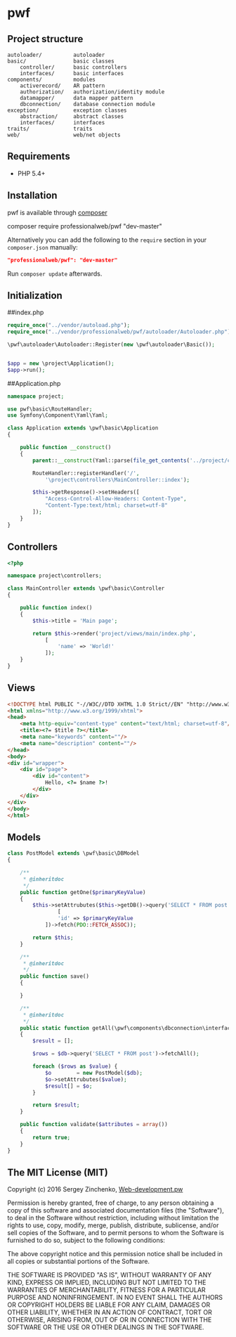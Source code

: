 pwf
====

Project structure
-------------------
```
autoloader/          autoloader
basic/               basic classes
    controller/      basic controllers
    interfaces/      basic interfaces
components/          modules
    activerecord/    AR pattern
    authorization/   authorization/identity module
    datamapper/      data mapper pattern
    dbconnection/    database connection module
exception/           exception classes
    abstraction/     abstract classes
    interfaces/      interfaces
traits/              traits
web/                 web/net objects
```


Requirements
------------
 - PHP 5.4+

Installation
------------
pwf is available through [composer](https://getcomposer.org/)

composer require professionalweb/pwf "dev-master"

Alternatively you can add the following to the `require` section in your `composer.json` manually:

```json
"professionalweb/pwf": "dev-master"
```
Run `composer update` afterwards.


Initialization
--------------
##index.php
```php
require_once("../vendor/autoload.php");
require_once("../vendor/professionalweb/pwf/autoloader/Autoloader.php");

\pwf\autoloader\Autoloader::Register(new \pwf\autoloader\Basic());


$app = new \project\Application();
$app->run();
```
##Application.php
```php
namespace project;

use pwf\basic\RouteHandler;
use Symfony\Component\Yaml\Yaml;

class Application extends \pwf\basic\Application
{

    public function __construct()
    {
        parent::__construct(Yaml::parse(file_get_contents('../project/config/config.yaml')));

        RouteHandler::registerHandler('/',
            '\project\controllers\MainController::index');

        $this->getResponse()->setHeaders([
            "Access-Control-Allow-Headers: Content-Type",
            "Content-Type:text/html; charset=utf-8"
        ]);
    }
}
```

Controllers
-----------
```php
<?php

namespace project\controllers;

class MainController extends \pwf\basic\Controller
{

    public function index()
    {
        $this->title = 'Main page';

        return $this->render('project/views/main/index.php',
            [
                'name' => 'World!'
            ]);
    }
}
```


Views
-----
```html
<!DOCTYPE html PUBLIC "-//W3C//DTD XHTML 1.0 Strict//EN" "http://www.w3.org/TR/xhtml1/DTD/xhtml1-strict.dtd">
<html xmlns="http://www.w3.org/1999/xhtml">
<head>
    <meta http-equiv="content-type" content="text/html; charset=utf-8"/>
    <title><?= $title ?></title>
    <meta name="keywords" content=""/>
    <meta name="description" content=""/>
</head>
<body>
<div id="wrapper">
    <div id="page">
        <div id="content">
            Hello, <?= $name ?>!
        </div>
    </div>
</div>
</body>
</html>
```

Models
------
```php
class PostModel extends \pwf\basic\DBModel
{

    /**
     * @inheritdoc
     */
    public function getOne($primaryKeyValue)
    {
        $this->setAttrubutes($this->getDB()->query('SELECT * FROM post WHERE id=:id',
                [
                'id' => $primaryKeyValue
            ])->fetch(PDO::FETCH_ASSOC));

        return $this;
    }

    /**
     * @inheritdoc
     */
    public function save()
    {

    }

    /**
     * @inheritdoc
     */
    public static function getAll(\pwf\components\dbconnection\interfaces\Connection $db)
    {
        $result = [];

        $rows = $db->query('SELECT * FROM post')->fetchAll();

        foreach ($rows as $value) {
            $o        = new PostModel($db);
            $o->setAttrubutes($value);
            $result[] = $o;
        }

        return $result;
    }

    public function validate($attributes = array())
    {
        return true;
    }
}
```



The MIT License (MIT)
---------------------

Copyright (c) 2016 Sergey Zinchenko, [Web-development.pw](http://web-development.pw/)

Permission is hereby granted, free of charge, to any person obtaining a copy
of this software and associated documentation files (the "Software"), to deal
in the Software without restriction, including without limitation the rights
to use, copy, modify, merge, publish, distribute, sublicense, and/or sell
copies of the Software, and to permit persons to whom the Software is
furnished to do so, subject to the following conditions:

The above copyright notice and this permission notice shall be included in all
copies or substantial portions of the Software.

THE SOFTWARE IS PROVIDED "AS IS", WITHOUT WARRANTY OF ANY KIND, EXPRESS OR
IMPLIED, INCLUDING BUT NOT LIMITED TO THE WARRANTIES OF MERCHANTABILITY,
    FITNESS FOR A PARTICULAR PURPOSE AND NONINFRINGEMENT. IN NO EVENT SHALL THE
AUTHORS OR COPYRIGHT HOLDERS BE LIABLE FOR ANY CLAIM, DAMAGES OR OTHER
LIABILITY, WHETHER IN AN ACTION OF CONTRACT, TORT OR OTHERWISE, ARISING FROM,
OUT OF OR IN CONNECTION WITH THE SOFTWARE OR THE USE OR OTHER DEALINGS IN THE
SOFTWARE.